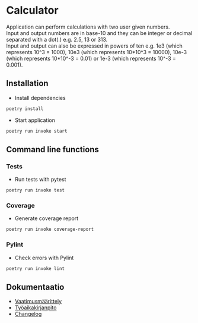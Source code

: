 # Calculator
Application can perform calculations with two user given numbers.  
Input and output numbers are in base-10 and they can be integer or decimal separated with a dot(.) e.g. 2.5, 13 or 313.  
Input and output can also be expressed in powers of ten e.g. 1e3 (which represents 10^3 = 1000), 10e3 (which represents 10\*10^3 = 10000), 10e-3 (which represents 10\*10^-3 = 0.01) or 1e-3 (which represents 10^-3 = 0.001).

## Installation
- Install dependencies
```bash
poetry install
```

- Start application
```bash
poetry run invoke start
```

## Command line functions

### Tests
- Run tests with pytest
```bash
poetry run invoke test
```

### Coverage
- Generate coverage report
```bash
poetry run invoke coverage-report
```

### Pylint
- Check errors with Pylint
```bash
poetry run invoke lint
```

## Dokumentaatio

- [Vaatimusmäärittely](https://github.com/n0spoon/ot-harjoitustyo/blob/master/dokumentaatio/vaatimusmaarittely.md)
- [Työaikakirjanpito](https://github.com/n0spoon/ot-harjoitustyo/blob/master/dokumentaatio/tuntikirjanpito.md)
- [Changelog](https://github.com/n0spoon/ot-harjoitustyo/blob/master/dokumentaatio/changelog.md)
